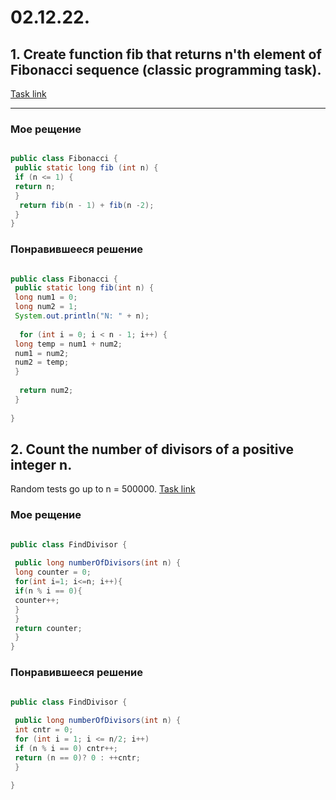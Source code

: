 # 02.12.22.

## 1. Create function fib that returns n'th element of Fibonacci sequence (classic programming task).

[Task link](https://www.codewars.com/kata/57a1d5ef7cb1f3db590002af/train/java)
___
### Мое рещение 
```java

public class Fibonacci { 
 public static long fib (int n) { 
 if (n <= 1) { 
 return n; 
 } 
  return fib(n - 1) + fib(n -2); 
 } 
}

```

### Понравившееся решение
```java

public class Fibonacci { 
 public static long fib(int n) { 
 long num1 = 0; 
 long num2 = 1; 
 System.out.println("N: " + n); 
 
  for (int i = 0; i < n - 1; i++) { 
 long temp = num1 + num2; 
 num1 = num2; 
 num2 = temp; 
 } 
 
  return num2; 
 } 
 
}

```
## 2. Count the number of divisors of a positive integer n. 
 
Random tests go up to n = 500000.
[Task link](https://www.codewars.com/kata/542c0f198e077084c0000c2e/train/java)
### Мое рещение 
```java

public class FindDivisor { 
 
 public long numberOfDivisors(int n) { 
 long counter = 0; 
 for(int i=1; i<=n; i++){ 
 if(n % i == 0){ 
 counter++; 
 } 
 } 
 return counter; 
 } 
}

```

### Понравившееся решение
```java

public class FindDivisor { 
 
 public long numberOfDivisors(int n) { 
 int cntr = 0; 
 for (int i = 1; i <= n/2; i++) 
 if (n % i == 0) cntr++; 
 return (n == 0)? 0 : ++cntr; 
 } 
 
}

```
